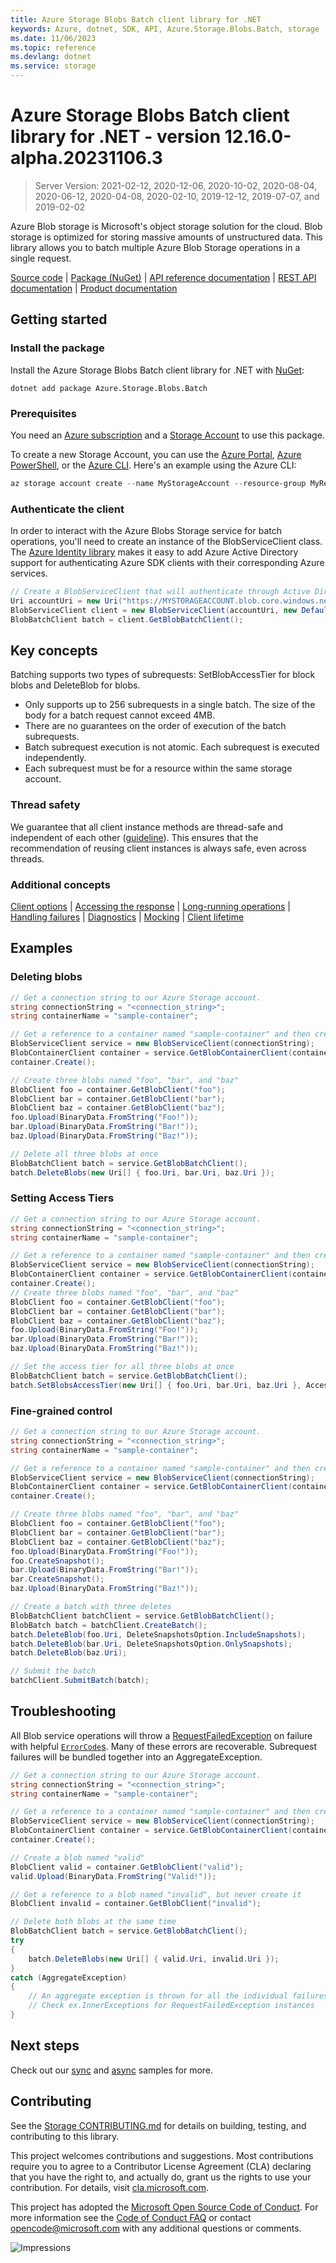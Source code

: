 ```yaml
---
title: Azure Storage Blobs Batch client library for .NET
keywords: Azure, dotnet, SDK, API, Azure.Storage.Blobs.Batch, storage
ms.date: 11/06/2023
ms.topic: reference
ms.devlang: dotnet
ms.service: storage
---
```

# Azure Storage Blobs Batch client library for .NET - version 12.16.0-alpha.20231106.3 


> Server Version: 2021-02-12, 2020-12-06, 2020-10-02, 2020-08-04, 2020-06-12, 2020-04-08, 2020-02-10, 2019-12-12, 2019-07-07, and 2019-02-02

Azure Blob storage is Microsoft's object storage solution for the cloud. Blob
storage is optimized for storing massive amounts of unstructured data.  This
library allows you to batch multiple Azure Blob Storage operations in a single request.

[Source code][source] | [Package (NuGet)][package] | [API reference documentation][docs] | [REST API documentation][rest_docs] | [Product documentation][product_docs]

## Getting started

### Install the package

Install the Azure Storage Blobs Batch client library for .NET with [NuGet][nuget]:

```dotnetcli
dotnet add package Azure.Storage.Blobs.Batch
```

### Prerequisites

You need an [Azure subscription][azure_sub] and a
[Storage Account][storage_account_docs] to use this package.

To create a new Storage Account, you can use the [Azure Portal][storage_account_create_portal],
[Azure PowerShell][storage_account_create_ps], or the [Azure CLI][storage_account_create_cli].
Here's an example using the Azure CLI:

```Powershell
az storage account create --name MyStorageAccount --resource-group MyResourceGroup --location westus --sku Standard_LRS
```

### Authenticate the client

In order to interact with the Azure Blobs Storage service for batch operations, you'll need to create an instance of the BlobServiceClient class.  The [Azure Identity library][identity] makes it easy to add Azure Active Directory support for authenticating Azure SDK clients with their corresponding Azure services.

```C# Snippet:SampleSnippetsBlobBatch_Auth
// Create a BlobServiceClient that will authenticate through Active Directory
Uri accountUri = new Uri("https://MYSTORAGEACCOUNT.blob.core.windows.net/");
BlobServiceClient client = new BlobServiceClient(accountUri, new DefaultAzureCredential());
BlobBatchClient batch = client.GetBlobBatchClient();
```

## Key concepts

Batching supports two types of subrequests: SetBlobAccessTier for block blobs and DeleteBlob for blobs.

- Only supports up to 256 subrequests in a single batch. The size of the body for a batch request cannot exceed 4MB.
- There are no guarantees on the order of execution of the batch subrequests.
- Batch subrequest execution is not atomic. Each subrequest is executed independently.
- Each subrequest must be for a resource within the same storage account.

### Thread safety
We guarantee that all client instance methods are thread-safe and independent of each other ([guideline](https://azure.github.io/azure-sdk/dotnet_introduction.html#dotnet-service-methods-thread-safety)). This ensures that the recommendation of reusing client instances is always safe, even across threads.

### Additional concepts
<!-- CLIENT COMMON BAR -->
[Client options](https://github.com/Azure/azure-sdk-for-net/blob/main/sdk/core/Azure.Core/README.md#configuring-service-clients-using-clientoptions) |
[Accessing the response](https://github.com/Azure/azure-sdk-for-net/blob/main/sdk/core/Azure.Core/README.md#accessing-http-response-details-using-responset) |
[Long-running operations](https://github.com/Azure/azure-sdk-for-net/blob/main/sdk/core/Azure.Core/README.md#consuming-long-running-operations-using-operationt) |
[Handling failures](https://github.com/Azure/azure-sdk-for-net/blob/main/sdk/core/Azure.Core/README.md#reporting-errors-requestfailedexception) |
[Diagnostics](https://github.com/Azure/azure-sdk-for-net/blob/main/sdk/core/Azure.Core/samples/Diagnostics.md) |
[Mocking](https://learn.microsoft.com/dotnet/azure/sdk/unit-testing-mocking) |
[Client lifetime](https://devblogs.microsoft.com/azure-sdk/lifetime-management-and-thread-safety-guarantees-of-azure-sdk-net-clients/)
<!-- CLIENT COMMON BAR -->

## Examples

### Deleting blobs

```C# Snippet:SampleSnippetsBatch_DeleteBatch
// Get a connection string to our Azure Storage account.
string connectionString = "<connection_string>";
string containerName = "sample-container";

// Get a reference to a container named "sample-container" and then create it
BlobServiceClient service = new BlobServiceClient(connectionString);
BlobContainerClient container = service.GetBlobContainerClient(containerName);
container.Create();

// Create three blobs named "foo", "bar", and "baz"
BlobClient foo = container.GetBlobClient("foo");
BlobClient bar = container.GetBlobClient("bar");
BlobClient baz = container.GetBlobClient("baz");
foo.Upload(BinaryData.FromString("Foo!"));
bar.Upload(BinaryData.FromString("Bar!"));
baz.Upload(BinaryData.FromString("Baz!"));

// Delete all three blobs at once
BlobBatchClient batch = service.GetBlobBatchClient();
batch.DeleteBlobs(new Uri[] { foo.Uri, bar.Uri, baz.Uri });
```

### Setting Access Tiers

```C# Snippet:SampleSnippetsBatch_AccessTier
// Get a connection string to our Azure Storage account.
string connectionString = "<connection_string>";
string containerName = "sample-container";

// Get a reference to a container named "sample-container" and then create it
BlobServiceClient service = new BlobServiceClient(connectionString);
BlobContainerClient container = service.GetBlobContainerClient(containerName);
container.Create();
// Create three blobs named "foo", "bar", and "baz"
BlobClient foo = container.GetBlobClient("foo");
BlobClient bar = container.GetBlobClient("bar");
BlobClient baz = container.GetBlobClient("baz");
foo.Upload(BinaryData.FromString("Foo!"));
bar.Upload(BinaryData.FromString("Bar!"));
baz.Upload(BinaryData.FromString("Baz!"));

// Set the access tier for all three blobs at once
BlobBatchClient batch = service.GetBlobBatchClient();
batch.SetBlobsAccessTier(new Uri[] { foo.Uri, bar.Uri, baz.Uri }, AccessTier.Cool);
```

### Fine-grained control

```C# Snippet:SampleSnippetsBatch_FineGrainedBatching
// Get a connection string to our Azure Storage account.
string connectionString = "<connection_string>";
string containerName = "sample-container";

// Get a reference to a container named "sample-container" and then create it
BlobServiceClient service = new BlobServiceClient(connectionString);
BlobContainerClient container = service.GetBlobContainerClient(containerName);
container.Create();

// Create three blobs named "foo", "bar", and "baz"
BlobClient foo = container.GetBlobClient("foo");
BlobClient bar = container.GetBlobClient("bar");
BlobClient baz = container.GetBlobClient("baz");
foo.Upload(BinaryData.FromString("Foo!"));
foo.CreateSnapshot();
bar.Upload(BinaryData.FromString("Bar!"));
bar.CreateSnapshot();
baz.Upload(BinaryData.FromString("Baz!"));

// Create a batch with three deletes
BlobBatchClient batchClient = service.GetBlobBatchClient();
BlobBatch batch = batchClient.CreateBatch();
batch.DeleteBlob(foo.Uri, DeleteSnapshotsOption.IncludeSnapshots);
batch.DeleteBlob(bar.Uri, DeleteSnapshotsOption.OnlySnapshots);
batch.DeleteBlob(baz.Uri);

// Submit the batch
batchClient.SubmitBatch(batch);
```

## Troubleshooting

All Blob service operations will throw a
[RequestFailedException][RequestFailedException] on failure with
helpful [`ErrorCode`s][error_codes].  Many of these errors are recoverable.  Subrequest failures will be bundled together into an AggregateException.

```C# Snippet:SampleSnippetsBatch_Troubleshooting
// Get a connection string to our Azure Storage account.
string connectionString = "<connection_string>";
string containerName = "sample-container";

// Get a reference to a container named "sample-container" and then create it
BlobServiceClient service = new BlobServiceClient(connectionString);
BlobContainerClient container = service.GetBlobContainerClient(containerName);
container.Create();

// Create a blob named "valid"
BlobClient valid = container.GetBlobClient("valid");
valid.Upload(BinaryData.FromString("Valid!"));

// Get a reference to a blob named "invalid", but never create it
BlobClient invalid = container.GetBlobClient("invalid");

// Delete both blobs at the same time
BlobBatchClient batch = service.GetBlobBatchClient();
try
{
    batch.DeleteBlobs(new Uri[] { valid.Uri, invalid.Uri });
}
catch (AggregateException)
{
    // An aggregate exception is thrown for all the individual failures
    // Check ex.InnerExceptions for RequestFailedException instances
}
```

## Next steps

Check out our [sync](https://github.com/Azure/azure-sdk-for-net/blob/main/sdk/storage/Azure.Storage.Blobs.Batch/samples/Sample03a_Batching.cs) and [async](https://github.com/Azure/azure-sdk-for-net/blob/main/sdk/storage/Azure.Storage.Blobs.Batch/samples/Sample03b_BatchingAsync.cs) samples for more.

## Contributing

See the [Storage CONTRIBUTING.md][storage_contrib] for details on building,
testing, and contributing to this library.

This project welcomes contributions and suggestions.  Most contributions require
you to agree to a Contributor License Agreement (CLA) declaring that you have
the right to, and actually do, grant us the rights to use your contribution. For
details, visit [cla.microsoft.com][cla].

This project has adopted the [Microsoft Open Source Code of Conduct][coc].
For more information see the [Code of Conduct FAQ][coc_faq]
or contact [opencode@microsoft.com][coc_contact] with any
additional questions or comments.

![Impressions](https://azure-sdk-impressions.azurewebsites.net/api/impressions/azure-sdk-for-net%2Fsdk%2Fstorage%2FAzure.Storage.Blobs.Batch%2FREADME.png)

<!-- LINKS -->
[source]: https://github.com/Azure/azure-sdk-for-net/tree/main/sdk/storage/Azure.Storage.Blobs.Batch/src
[package]: https://www.nuget.org/packages/Azure.Storage.Blobs.Batch/
[docs]: https://azure.github.io/azure-sdk-for-net/storage.html
[rest_docs]: /rest/api/storageservices/blob-service-rest-api
[product_docs]: /azure/storage/blobs/storage-blobs-overview
[nuget]: https://www.nuget.org/
[storage_account_docs]: /azure/storage/common/storage-account-overview
[storage_account_create_ps]: /azure/storage/common/storage-quickstart-create-account?tabs=azure-powershell
[storage_account_create_cli]: /azure/storage/common/storage-quickstart-create-account?tabs=azure-cli
[storage_account_create_portal]: /azure/storage/common/storage-quickstart-create-account?tabs=azure-portal
[azure_cli]: /cli/azure
[azure_sub]: https://azure.microsoft.com/free/dotnet/
[identity]: https://github.com/Azure/azure-sdk-for-net/tree/main/sdk/identity/Azure.Identity/README.md
[RequestFailedException]: https://github.com/Azure/azure-sdk-for-net/tree/main/sdk/core/Azure.Core/src/RequestFailedException.cs
[error_codes]: /rest/api/storageservices/blob-service-error-codes
[storage_contrib]: https://github.com/Azure/azure-sdk-for-net/blob/main/sdk/storage/CONTRIBUTING.md
[cla]: https://cla.microsoft.com
[coc]: https://opensource.microsoft.com/codeofconduct/
[coc_faq]: https://opensource.microsoft.com/codeofconduct/faq/
[coc_contact]: mailto:opencode@microsoft.com

